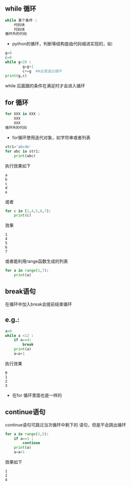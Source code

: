 ## while 循环
```python
while 某个条件 :
    代码块
    代码块
循环外的代码
```
- python的循环，判断等结构是由代码缩进实现的，如:
```python   
g=0
c=0
while g<20 :
        g=g+1
        c+=g  ##这里退出循环
print(g,c)
```
while 后面跟的条件在满足时才会进入循环

## for 循环
```python
for XXX in XXX :
    XXX
    XXX
循环外的代码
```
- for循环使用迭代对象，如字符串或者列表
```python
str1='abcde'
for abc in str1:
    print(abc)
```
执行效果如下
```shell
a
b
c
d
e
```
或者
```python
for c in [1,4,5,6,7]:
    print(c)
```
效果
```shell
1
4
5
6
7
```
或者能利用range函数生成的列表
```python
for a in range(1,7):
    print(a)
```
## **break语句**
在循环中加入break会提前结束循环
## e.g.:
```python
a=0
while a <12 :
    if a==4:
        break
    print(a)
    a=a+1
```
执行效果
```shell
0
1
2
3
```
- 在for 循环里面也是一样的
## **continue语句**   
continue语句可跳过当次循环中剩下的 语句，但是不会跳出循环  
```python
for a in range(1,5):
    if a==3 :
        continue
    print(a)
    a=a+1
```
效果如下
```shell
1
2
4
```

